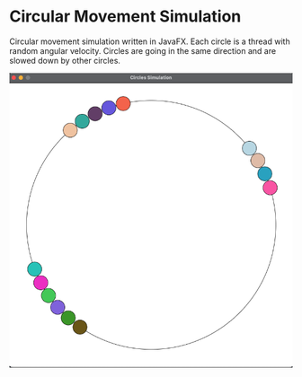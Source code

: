 # Circular Movement Simulation
Circular movement simulation written in JavaFX. 
Each circle is a thread with random angular velocity. Circles are going in the same direction and are slowed down by other circles.

![](screenshot.png)
